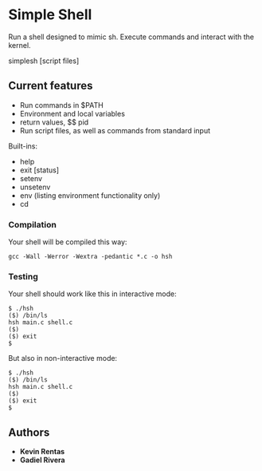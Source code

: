 # Simple Shell

Run a shell designed to mimic sh. Execute commands and interact with the kernel.

simplesh [script files]

## Current features

* Run commands in $PATH
* Environment and local variables
* return values, $$ pid
* Run script files, as well as commands from standard input

Built-ins:
* help
* exit [status]
* setenv
* unsetenv
* env (listing environment functionality only)
* cd

### Compilation
Your shell will be compiled this way:

`gcc -Wall -Werror -Wextra -pedantic *.c -o hsh`

### Testing

Your shell should work like this in interactive mode:

```
$ ./hsh
($) /bin/ls
hsh main.c shell.c
($)
($) exit
$
```
But also in non-interactive mode:

```
$ ./hsh
($) /bin/ls
hsh main.c shell.c
($)
($) exit
$
```

## Authors

* **Kevin Rentas**
* **Gadiel Rivera**
